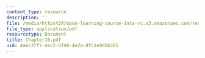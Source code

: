```yaml
---
content_type: resource
description: ''
file: /media/https%3A/open-learning-course-data-rc.s3.amazonaws.com/res-12-000-evolution-of-physical-oceanography-spring-2007/4aec3ff74ac25fd94e2a8fc1e0dbb365_Chapter10.pdf
file_type: application/pdf
resourcetype: Document
title: Chapter10.pdf
uid: 4aec3ff7-4ac2-5fd9-4e2a-8fc1e0dbb365
---
```

